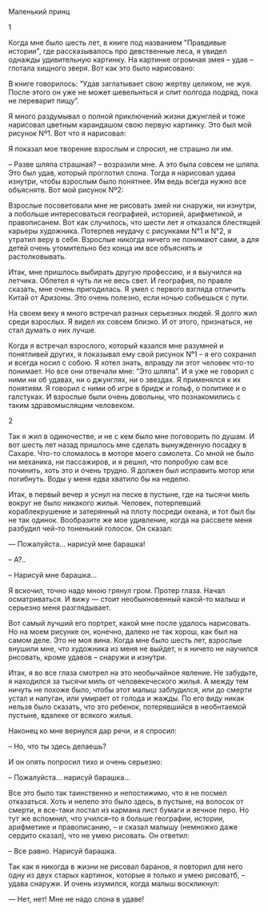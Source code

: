 Маленький принц

1

Когда мне было шесть лет, в книге под названием "Правдивые истории", где рассказывалось про девственные леса, я увидел однажды удивительную картинку. На картинке огромная змея – удав – глотала хищного зверя. Вот как это было нарисовано:

В книге говорилось: “Удав заглатывает свою жертву целиком, не жуя. После этого он уже не может шевельнться и спит полгода подряд, пока не переварит пищу”.

Я много раздумывал о полной приключений жизни джунглей и тоже нарисовал цветным карандашом свою первую картинку. Это был мой рисунок Nº1. Вот что я нарисовал:

Я показал мое творение взрослым и спросил, не страшно ли им.

– Разве шляпа страшная? – возразили мне. А это была совсем не шляпа. Это был удав, который проглотил слона. Тогда я нарисовал удава изнутри, чтобы взрослым было понятнее. Им ведь всегда нужно все объяснятв. Вот мой рисунок Nº2:

Взрослые посоветовали мне не рисовать змей ни снаружи, ни изнутри, а побольше интересоваться географией, историей, арифметикой, и правописанем. Вот как случилось, что шести лет я отказался блестящей карьеры художника. Потерпев неудачу с рисунками N°1 и N°2, я утратил веру в себя. Взрослые никогда ничего не понимают сами, а для детей очень утомительно без конца им все объяснять и растолковывать.

Итак, мне пришлось выбирать другую профессию, и я выучился на летчика. Облетел я чуть ли не весь свет. И география, по правле сказать, мне очень пригодилась. Я умел с первого взгляда отличить Китай от Аризоны. Это очень полезно, если ночью собьешься с пути.

На своем веку я много встречал разных серьезных людей. Я долго жил среди взрослых. Я видел их совсем близко. И от этого, признаться, не стал думать о них лучше.

Когда я встречал взрослого, который казался мне разумней и понятливей других, я показывал ему свой рисунок N°1 – я его сохранил и всегда носил с собою. Я хотел знать, вправду ли этот человек что-то понимает. Но все они отвечали мне: “Это шляпа”. И я уже не говорил с ними ни об удавах, ни о джунглях, ни о звездах. Я применялся к их понятиям. Я говорил с ними об игре в бридж и гольф, о политике и о галстуках. И взрослые были очень довольны, что познакомились с таким здравомыслящим человеком.

2

Так я жил в одиночестве, и не с кем было мне поговорить по душам. И вот шесть лет назад пришлось мне сделать вынужденную посадку в Сахаре. Что-то сломалось в моторе моего самолета. Со мной не было ни механика, ни пассажиров, и я решнл, что попробую сам все починить, хоть это и очень трудно. Я должен был исправить мотор или погибнуть. Воды у меня едва хватило бы на неделю.

Итак, в первый вечер я уснул на песке в пустыне, где на тысячи миль вокруг не было никакого жилья. Человек, потерпевший кораблекрушение и затерянный на плоту посреди океана, и тот был бы не так одинок. Вообразите же мое удивление, когда на рассвете меня разбудил чей-то тоненький голосок. Он сказал:

— Пожалуйста... нарисуй мне барашка!

– А?..

– Нарисуй мне барашка...

Я вскочил, точно надо мною грянул гром. Протер глаза. Начал осматриваться. И вижу — стоит необыкновенный какой-то малыш и серьезно меня разглядывает.

Вот самый лучший его портрет, какой мне после удалось нарисовать. Но на моем рисунке он, конечно, далеко не так хорош, как был на самом деле. Это не моя вина. Когда мне было шесть лет, взрослые внушили мне, что художника из меня не выйдет, н я ничето не научился рнсовать, кроме удавов – снаружи и изнутри.

Итак, я во все глаза смотрел на это необычайное явление. Не забудьте, я находился за тысячи миль от человекеческого жилья. А между тем ничуть не похоже было, чтобы этот малыш заблудился, или до смерти устал и напуган, или умирает от голода и жажды. По его виду никак нельзя было сказать, что это ребенок, потерявшийся в необнтаемой пустыне, вдалеке от всякого жилья.

Наконец ко мне вернулся дар речи, и я спросил:

– Но, что ты здесь делаешь?

И он опять попросил тихо и очень серьезно:

– Пожалуйста… нарисуй барашка…

Все это было так таинственно и непостижимо, что я не посмел отказаться. Хоть и нелепо это было здесь, в пустыне, на волосок от смерти, я все-таки лостал из кармана лист бумаги и вечное перо. Но тут же вспомнил, что учился–то я больше географии, истории, арифметике и правописанию, – и сказал малышу (немножко даже сердито сказал), что не умею рисовать. Он ответил:

– Все равно. Нарисуй барашка.

Так как я никогда в жизни не рисовал баранов, я повторил для него одну из двух старых картинок, которые я только и умею рисоватб, – удава снаружи. И очень изумился, когда малыш воскликнул:

— Нет, нет! Мне не надо слона в удаве!
